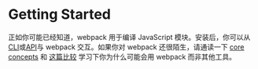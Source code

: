 # Getting Started

正如你可能已经知道，webpack 用于编译 JavaScript 模块。安装后，你可以从 [CLI](https://webpack.js.org/api/cli)或[API](https://webpack.js.org/api/node)与 webpack 交互。如果你对 webpack 还很陌生，请通读一下 [core concepts](https://webpack.js.org/concepts) 和 [这篇比较](https://webpack.js.org/comparison) 学习下你为什么可能会用 webpack 而非其他工具。